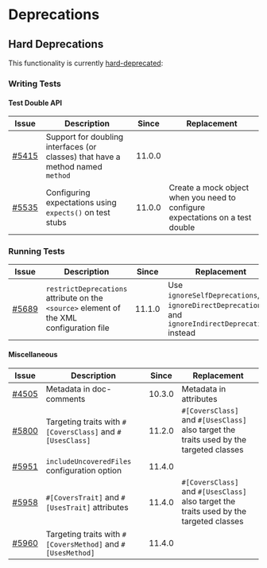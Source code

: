 # Deprecations

## Hard Deprecations

This functionality is currently [hard-deprecated](https://phpunit.de/backward-compatibility.html#hard-deprecation):

### Writing Tests

#### Test Double API

| Issue                                                             | Description                                                                    | Since  | Replacement                                                                             |
|-------------------------------------------------------------------|--------------------------------------------------------------------------------|--------|-----------------------------------------------------------------------------------------|
| [#5415](https://github.com/sebastianbergmann/phpunit/issues/5415) | Support for doubling interfaces (or classes) that have a method named `method` | 11.0.0 |                                                                                         |
| [#5535](https://github.com/sebastianbergmann/phpunit/issues/5525) | Configuring expectations using `expects()` on test stubs                       | 11.0.0 | Create a mock object when you need to configure expectations on a test double           |

### Running Tests

| Issue                                                             | Description                                                                                                                           | Since  | Replacement                                                                                        |
|-------------------------------------------------------------------|---------------------------------------------------------------------------------------------------------------------------------------|--------|----------------------------------------------------------------------------------------------------|
| [#5689](https://github.com/sebastianbergmann/phpunit/issues/5689) | `restrictDeprecations` attribute on the `<source>` element of the XML configuration file                                              | 11.1.0 | Use `ignoreSelfDeprecations`, `ignoreDirectDeprecations`, and `ignoreIndirectDeprecations` instead |

#### Miscellaneous

| Issue                                                             | Description                                                 | Since  | Replacement                                                                             |
|-------------------------------------------------------------------|-------------------------------------------------------------|--------|-----------------------------------------------------------------------------------------|
| [#4505](https://github.com/sebastianbergmann/phpunit/issues/4505) | Metadata in doc-comments                                    | 10.3.0 | Metadata in attributes                                                                  |
| [#5800](https://github.com/sebastianbergmann/phpunit/issues/5800) | Targeting traits with `#[CoversClass]` and `#[UsesClass]`   | 11.2.0 | `#[CoversClass]` and `#[UsesClass]` also target the traits used by the targeted classes |
| [#5951](https://github.com/sebastianbergmann/phpunit/issues/5951) | `includeUncoveredFiles` configuration option                | 11.4.0 |                                                                                         |
| [#5958](https://github.com/sebastianbergmann/phpunit/issues/5958) | `#[CoversTrait]` and `#[UsesTrait]` attributes              | 11.4.0 | `#[CoversClass]` and `#[UsesClass]` also target the traits used by the targeted classes |
| [#5960](https://github.com/sebastianbergmann/phpunit/issues/5960) | Targeting traits with `#[CoversMethod]` and `#[UsesMethod]` | 11.4.0 |                                                                                         |
